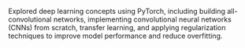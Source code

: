 Explored deep learning concepts using PyTorch, including building all-convolutional networks, implementing convolutional neural networks (CNNs) from scratch, transfer learning, and applying regularization techniques to improve model performance and reduce overfitting.
